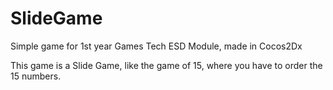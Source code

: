 # SlideGame
Simple game for 1st year Games Tech ESD Module, made in Cocos2Dx

This game is a Slide Game, like the game of 15, where you have to order the 15 numbers.
